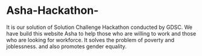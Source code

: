 # Asha-Hackathon-
It is our solution of Solution Challenge Hackathon conducted by GDSC. We have build this website Asha to help those who are willing to work and those who are looking for workforce. It solves the problem of  poverty and joblessness. and also promotes gender equality.
